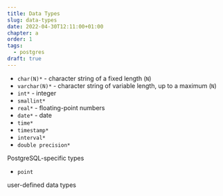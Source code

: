 ```yaml
---
title: Data Types
slug: data-types
date: 2022-04-30T12:11:00+01:00
chapter: a
order: 1
tags:
  - postgres
draft: true
---
```


- `char(N)*` - character string of a fixed length (`N`)
- `varchar(N)*` - character string of variable length, up to a maximum (`N`)
- `int*` - integer
- `smallint*`
- `real*` - floating-point numbers
- `date*` - date
- `time*`
- `timestamp*`
- `interval*`
- `double precision*`

PostgreSQL-specific types

- `point`


user-defined data types
